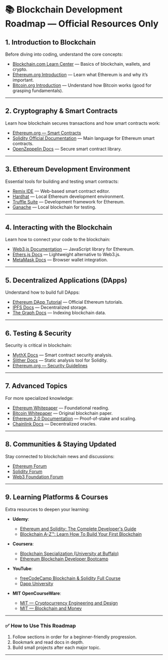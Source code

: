 # 📚 Blockchain Development Roadmap — Official Resources Only

## 1. **Introduction to Blockchain**

Before diving into coding, understand the core concepts:

* [Blockchain.com Learn Center](https://www.blockchain.com/learning-portal) — Basics of blockchain, wallets, and crypto.
* [Ethereum.org Introduction](https://ethereum.org/en/developers/docs/intro-to-ethereum/) — Learn what Ethereum is and why it’s important.
* [Bitcoin.org Introduction](https://bitcoin.org/en/how-it-works) — Understand how Bitcoin works (good for grasping fundamentals).

---

## 2. **Cryptography & Smart Contracts**

Learn how blockchain secures transactions and how smart contracts work:

* [Ethereum.org — Smart Contracts](https://ethereum.org/en/developers/docs/smart-contracts/)
* [Solidity Official Documentation](https://docs.soliditylang.org/) — Main language for Ethereum smart contracts.
* [OpenZeppelin Docs](https://docs.openzeppelin.com/) — Secure smart contract library.

---

## 3. **Ethereum Development Environment**

Essential tools for building and testing smart contracts:

* [Remix IDE](https://remix.ethereum.org/) — Web-based smart contract editor.
* [Hardhat](https://hardhat.org/) — Local Ethereum development environment.
* [Truffle Suite](https://trufflesuite.com/docs/) — Development framework for Ethereum.
* [Ganache](https://trufflesuite.com/ganache/) — Local blockchain for testing.

---

## 4. **Interacting with the Blockchain**

Learn how to connect your code to the blockchain:

* [Web3.js Documentation](https://web3js.readthedocs.io/) — JavaScript library for Ethereum.
* [Ethers.js Docs](https://docs.ethers.io/) — Lightweight alternative to Web3.js.
* [MetaMask Docs](https://docs.metamask.io/) — Browser wallet integration.

---

## 5. **Decentralized Applications (DApps)**

Understand how to build full DApps:

* [Ethereum DApp Tutorial](https://ethereum.org/en/developers/tutorials/) — Official Ethereum tutorials.
* [IPFS Docs](https://docs.ipfs.tech/) — Decentralized storage.
* [The Graph Docs](https://thegraph.com/docs/) — Indexing blockchain data.

---

## 6. **Testing & Security**

Security is critical in blockchain:

* [MythX Docs](https://mythx.io/) — Smart contract security analysis.
* [Slither Docs](https://github.com/crytic/slither) — Static analysis tool for Solidity.
* [Ethereum.org — Security Guidelines](https://ethereum.org/en/developers/docs/smart-contracts/security/)

---

## 7. **Advanced Topics**

For more specialized knowledge:

* [Ethereum Whitepaper](https://ethereum.org/en/whitepaper/) — Foundational reading.
* [Bitcoin Whitepaper](https://bitcoin.org/bitcoin.pdf) — Original blockchain paper.
* [Ethereum 2.0 Documentation](https://ethereum.org/en/upgrades/) — Proof-of-stake and scaling.
* [Chainlink Docs](https://docs.chain.link/) — Decentralized oracles.

---

## 8. **Communities & Staying Updated**

Stay connected to blockchain news and discussions:

* [Ethereum Forum](https://ethereum-magicians.org/)
* [Solidity Forum](https://forum.soliditylang.org/)
* [Web3 Foundation Forum](https://forum.web3.foundation/)

---

## 9. **Learning Platforms & Courses**

Extra resources to deepen your learning:

* **Udemy**:

  * [Ethereum and Solidity: The Complete Developer's Guide](https://www.udemy.com/course/ethereum-and-solidity-the-complete-developers-guide/)
  * [Blockchain A-Z™: Learn How To Build Your First Blockchain](https://www.udemy.com/course/build-your-blockchain-az/)

* **Coursera**:

  * [Blockchain Specialization (University at Buffalo)](https://www.coursera.org/specializations/blockchain)
  * [Ethereum Blockchain Developer Bootcamp](https://www.coursera.org/learn/ethereum-blockchain-developer-bootcamp)

* **YouTube**:

  * [freeCodeCamp Blockchain & Solidity Full Course](https://www.youtube.com/watch?v=gyMwXuJrbJQ)
  * [Dapp University](https://www.youtube.com/c/DappUniversity)

* **MIT OpenCourseWare**:

  * [MIT — Cryptocurrency Engineering and Design](https://ocw.mit.edu/courses/media-arts-and-sciences/mas-s62-cryptocurrency-engineering-and-design-spring-2018/)
  * [MIT — Blockchain and Money](https://ocw.mit.edu/courses/sloan-school-of-management/15-s12-blockchain-and-money-fall-2018/)

---

### ✅ How to Use This Roadmap

1. Follow sections in order for a beginner-friendly progression.
2. Bookmark and read docs in depth.
3. Build small projects after each major topic.

---
